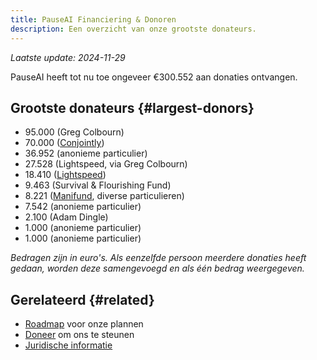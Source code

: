 ```yaml
---
title: PauseAI Financiering & Donoren
description: Een overzicht van onze grootste donateurs.
---
```

 _Laatste update: 2024-11-29_

PauseAI heeft tot nu toe ongeveer €300.552 aan donaties ontvangen.

## Grootste donateurs {#largest-donors}

- 95.000 (Greg Colbourn)
- 70.000 ([Conjointly](https://conjointly.com/))
- 36.952 (anonieme particulier)
- 27.528 (Lightspeed, via Greg Colbourn)
- 18.410 ([Lightspeed](https://lightspeedgrants.org/))
- 9.463 (Survival & Flourishing Fund)
- 8.221 ([Manifund](https://manifund.org/projects/pauseai-local-communities---volunteer-stipends), diverse particulieren)
- 7.542 (anonieme particulier)
- 2.100 (Adam Dingle)
- 1.000 (anonieme particulier)
- 1.000 (anonieme particulier)

_Bedragen zijn in euro's. Als eenzelfde persoon meerdere donaties heeft gedaan, worden deze samengevoegd en als één bedrag weergegeven._

## Gerelateerd {#related}

- [Roadmap](/roadmap) voor onze plannen
- [Doneer](/donate) om ons te steunen
- [Juridische informatie](/legal)